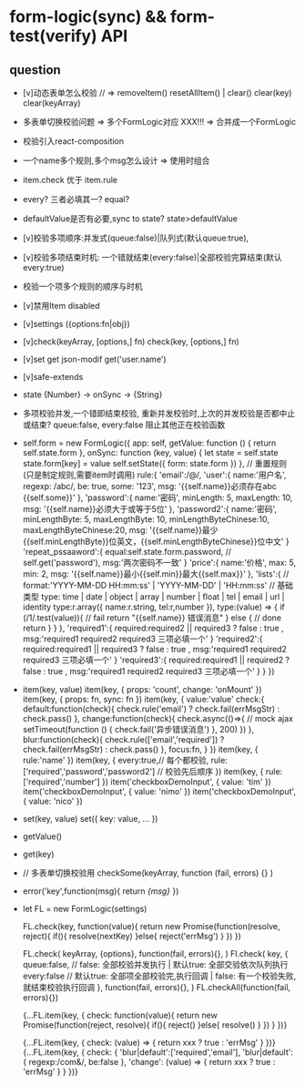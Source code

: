 # form-logic(sync) && form-test(verify)  API


## question
- [v]动态表单怎么校验 // => removeItem() resetAllItem() |  clear() clear(key) clear(keyArray)
- 多表单切换校验问题 => 多个FormLogic对应 XXX!!! => 合并成一个FormLogic

- 校验引入react-composition

- 一个name多个规则,多个msg怎么设计 => 使用时组合
- item.check 优于 item.rule
- every? 三者必填其一? equal?
- defaultValue是否有必要,sync to state? state>defaultValue

- [v]校验多项顺序:并发式(queue:false)|队列式(默认queue:true),
- [v]校验多项结束时机: 一个错就结束(every:false)|全部校验完算结束(默认every:true)

- 校验一个项多个规则的顺序与时机

- [v]禁用Item disabled
- [v]settings ({options:fn|obj})

- [v]check(keyArray, [options,] fn)  check(key, [options,] fn)
- [v]set get json-modif get('user.name')
- [v]safe-extends
- state {Number} -> onSync -> {String}
- 多项校验并发,一个错即结束校验, 重新并发校验时,上次的并发校验是否都中止或结束? queue:false, every:false 阻止其他正在校验函数

-
	self.form = new FormLogic({
        app: self,
        getValue: function () { return self.state.form },
        onSync: function (key, value) {
            let state = self.state
            state.form[key] = value
            self.setState({
                form: state.form
            })
        },
    	// 重置规则(只是制定规则,需要item时调用)
        rule:{
        	'email':/\@/,
        	'user':{
        		name:'用户名',
        		regexp: /abc/,
	            be: true,
	            some: '123',
	            msg: '{{self.name}}必须存在abc {{self.some}}'
        	},
        	'password':{
        		name:'密码',
        		minLength: 5,
        		maxLength: 10,
	            msg: '{{self.name}}必须大于或等于5位'
        	},
        	'password2':{
        		name:'密码',
        		minLengthByte: 5,
        		maxLengthByte: 10,
        		minLengthByteChinese:10,
        		maxLengthByteChinese:20,
        		msg: '{{self.name}}最少{{self.minLengthByte}}位英文，{{self.minLengthByteChinese}}位中文'
        	}
        	'repeat_pssaaword':{
        		equal:self.state.form.password, // self.get('password'),
        		msg:'两次密码不一致'
        	}
        	'price':{
        		name:'价格',
        		max: 5,
        		min: 2,
	            msg: '{{self.name}}最小{{self.min}}最大{{self.max}}'
        	},
        	'lists':{
        		// format:'YYYY-MM-DD HH:mm:ss' | 'YYYY-MM-DD' | 'HH:mm:ss'
        		// 基础类型
        		type: time | date | object | array | number | float | tel | email | url | identity
        		type:r.array({
        			name:r.string,
        			tel:r,number
        		}),
        		type:(value) => {
					if (/1/.test(value)){
	                    // fail
	                    return "{{self.name}} 错误消息"
	                }
	                else {
	                    // done
	                    return
	                }
        		}
        	},
        	'required1':{
        		required:required2 || required3 ? false : true ,
        		msg:'required1 required2 required3 三项必填一个'
        	}
        	'required2':{
        		required:required1 || required3 ? false : true ,
        		msg:'required1 required2 required3 三项必填一个'
        	}
        	'required3':{
        		required:required1 || required2 ? false : true ,
        		msg:'required1 required2 required3 三项必填一个'
        	}
        }
    })

-
	item(key, value)
	item(key, {
	    props: 'count',
	    change: 'onMount'
	})
	item(key, {
		props: fn,
		sync: fn
	})
	item(key, {
		value:'value'
		check:{
			default:function(check){
				check.rule('email') ? check.fail(errMsgStr) : check.pass()
			},
			change:function(check){
				check.async(()=>{
					// mock ajax
	                setTimeout(function () {
	                    check.fail('异步错误消息')
	                }, 200)
				})
			},
			blur:function(check){
				check.rule(['email','required']) ? check.fail(errMsgStr) : check.pass()
			},
			focus:fn,
		}
	})
	item(key, {
		rule:'name'
	})
	item(key, {
		every:true,// 每个都校验,
		rule:['required','password','password2'] // 校验先后顺序
	})
	item(key, {
		rule:['required','number']
	})
    item('checkboxDemoInput', { value: 'tim' })
    item('checkboxDemoInput', { value: 'nimo' })
    item('checkboxDemoInput', { value: 'nico' })

-
	set(key, value)
	set({
		key: value,
		...
	})

-
	getValue()

-
	get(key)

-
    // 多表单切换校验用
    checkSome(keyArray, function (fail, errors) {} )

-
	error('key',function(msg){
		return <i>{msg}</i>
	})

-
	let FL = new FormLogic(settings)

	FL.check(key, function(value){
		return new Promise(function(resolve, reject){
			if(){
				resolve(nextKey)
			}else{
				reject('errMsg')
			}
		})
	})

	FL.check(
		keyArray,
		{options},
		function(fail, errors){},
	)
	Fl.check(
		key,
		{
			queue:false, // false: 全部校验并发执行 | 默认true: 全部交验依次队列执行
			every:false // 默认true: 全部项全部校验完,执行回调 | false: 有一个校验失败,就结束校验执行回调
		},
		function(fail, errors){},
	)
	FL.checkAll(function(fail, errors){})

	{...FL.item(key, {
		check: function(value){
			return new Promise(function(reject, resolve){
				if(){
					reject()
				}else{
					resolve()
				}
			})
		}
	})}

	{...FL.item(key, {
		check: (value) => { return xxx ? true : 'errMsg' }
	})}
	{...FL.item(key, {
		check: {
			'blur|default':['required','email'],
			'blur|default': {
				regexp:/com&/,
				be:false
			},
			'change': (value) => { return xxx ? true : 'errMsg' }
		}
	})}
